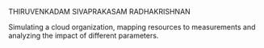 THIRUVENKADAM SIVAPRAKASAM RADHAKRISHNAN

Simulating a cloud organization, mapping resources to measurements and analyzing the impact of different parameters.
